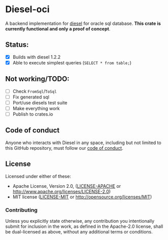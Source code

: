 # Diesel-oci

A backend implementation for [diesel](https://github.com/diesel-rs/diesel) for oracle sql database. **This crate is currently functional and only a proof of concept**.

## Status:

- [x] Builds with diesel 1.2.2
- [x] Able to execute simplest queries (`SELECT * from table;`)

## Not working/TODO:

- [ ] Check `FromSql`/`ToSql`
- [ ] Fix generated sql
- [ ] Port/use diesels test suite
- [ ] Make everything work
- [ ] Publish to crates.io

## Code of conduct

Anyone who interacts with Diesel in any space, including but not limited to
this GitHub repository, must follow our [code of conduct](https://github.com/diesel-rs/diesel/blob/master/code_of_conduct.md).

## License

Licensed under either of these:

 * Apache License, Version 2.0, ([LICENSE-APACHE](LICENSE-APACHE) or
   http://www.apache.org/licenses/LICENSE-2.0)
 * MIT license ([LICENSE-MIT](LICENSE-MIT) or
   http://opensource.org/licenses/MIT)

### Contributing

Unless you explicitly state otherwise, any contribution you intentionally submit
for inclusion in the work, as defined in the Apache-2.0 license, shall be
dual-licensed as above, without any additional terms or conditions.
